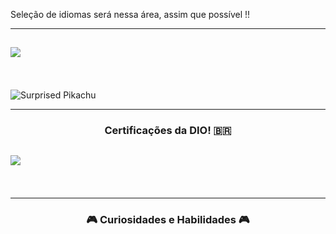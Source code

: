 Seleção de idiomas será nessa área, assim que possível !!


---------

<h2 

  <img
     src="https://readme-typing-svg.herokuapp.com/?font=Righteous&size=35&center=true&vCenter=true&width=500&height=70&duration=4000&lines=Bem+Vindo!+📖;+Segue+Minhas+Certificações+✨️;"/>
</h2>
 <br/l>

![Surprised Pikachu](https://gifdb.com/images/high/shook-gif-file-2872kb-ikd1qlf9ri5id07v.gif)

----------

  <h3 align="center"> 
Certificações da DIO! 🇧🇷 
</h3>

<h2 

  <img
     src="https://readme-typing-svg.herokuapp.com/?font=Righteous&size=35&center=true&vCenter=true&width=500&height=70&duration=4000&lines=Agora+Segue;Algumas+Curiosidades+👀;"/>
</h2>
 <br/l>

----------

  <h3 align="center"> 
🎮 Curiosidades e
   Habilidades 🎮
</h3>




